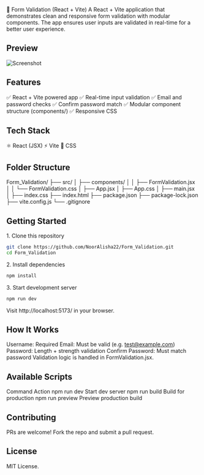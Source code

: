 🚀 Form Validation (React + Vite)
A React + Vite application that demonstrates clean and responsive form validation with modular components. The app ensures user inputs are validated in real-time for a better user experience.

## Preview

![Screenshot](https://github.com/user-attachments/assets/d9d96d9b-e8fc-4a24-869f-e8da00cb407e)


## Features
✅ React + Vite powered app
✅ Real-time input validation
✅ Email and password checks
✅ Confirm password match
✅ Modular component structure (components/)
✅ Responsive CSS

## Tech Stack
⚛ React (JSX)
⚡ Vite
🎨 CSS

## Folder Structure

Form_Validation/
├── src/
│   ├── components/
│   │   ├── FormValidation.jsx
│   │   └── FormValidation.css
│   ├── App.jsx
│   ├── App.css
│   ├── main.jsx
│   ├── index.css
├── index.html
├── package.json
├── package-lock.json
├── vite.config.js
└── .gitignore

## Getting Started
1️. Clone this repository
```bash
git clone https://github.com/NoorAlisha22/Form_Validation.git
cd Form_Validation
```

2️. Install dependencies
```bash
npm install
```

3️. Start development server
```bash
npm run dev
```

Visit http://localhost:5173/ in your browser.

## How It Works
Username: Required
Email: Must be valid (e.g. test@example.com)
Password: Length + strength validation
Confirm Password: Must match password
Validation logic is handled in FormValidation.jsx.

## Available Scripts
Command	Action
npm run dev	Start dev server
npm run build	Build for production
npm run preview	Preview production build

## Contributing
PRs are welcome! Fork the repo and submit a pull request.

## License
MIT License.

